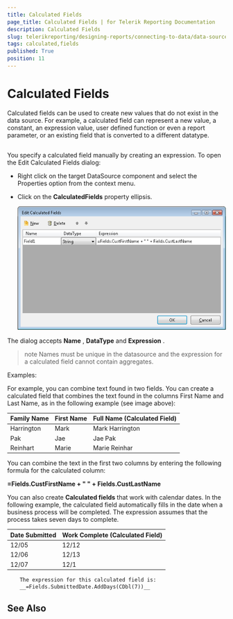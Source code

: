 ```yaml
---
title: Calculated Fields
page_title: Calculated Fields | for Telerik Reporting Documentation
description: Calculated Fields
slug: telerikreporting/designing-reports/connecting-to-data/data-source-components/calculated-fields
tags: calculated,fields
published: True
position: 11
---
```


# Calculated Fields



Calculated fields can be used to create new values         that do not exist in the data source. For example, a calculated field         can represent a new value, a constant, an expression value, user defined         function or even a report parameter, or an existing field that is converted         to a different datatype.       

## 

You specify a calculated field manually by creating an           expression. To open the Edit Calculated Fields dialog:         

* Right click on the target DataSource component and select the Properties option from the context menu.             

* Click on the __CalculatedFields__  property ellipsis.               

  ![](images/CalculatedFields.png)

The dialog accepts __Name__ , __DataType__  and           __Expression__ .         

>note Names must be unique in the datasource and the expression for a calculated             field cannot contain aggregates.           


Examples:

For example, you can combine text found in two fields. You can           create a calculated field that combines the text found in the columns First Name           and Last Name, as in the following example (see image above):         


| Family Name | First Name | Full Name (Calculated Field) |
| ------ | ------ | ------ |
|Harrington|Mark|Mark Harrington|
|Pak|Jae|Jae Pak|
|Reinhart|Marie|Marie Reinhar|




You can combine the text in the first two columns by entering the following           formula for the calculated column:         

__=Fields.CustFirstName + " " + Fields.CustLastName__ 

You can also create __Calculated fields__  that work with calendar dates. In the           following example, the calculated field automatically fills in the date when a           business process will be completed. The expression assumes that the process takes           seven days to complete.         


| Date Submitted | Work Complete (Calculated Field) |
| ------ | ------ |
|12/05|12/12|
|12/06|12/13|
|12/07|12/1|


        The expression for this calculated field is:
        __=Fields.SubmittedDate.AddDays(CDbl(7))__ 

## See Also

